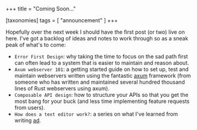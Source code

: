 +++
title = "Coming Soon..."

[taxonomies]
tags = [ "announcement" ]
+++

Hopefully over the next week I should have the first post (or two) live on here. I've got a backlog of
ideas and notes to work through so as a sneak peak of what's to come:

  - `Error First Design`: why taking the time to focus on the sad path first can often lead to a system
    that is easier to maintain and reason about.
  - `Axum webserver 101`: a getting started guide on how to set up, test and maintain webservers written
    using the fantastic [axum](https://github.com/tokio-rs/axum) framework (from someone who has written
    and maintained several hundred thousand lines of Rust webservers using axum).
  - `Composable API design`: how to structure your APIs so that you get the most bang for your buck (and
    less time implementing feature requests from users).
  - `How does a text editor work?`: a series on what I've learned from writing [ad](https://github.com/sminez/ad).
